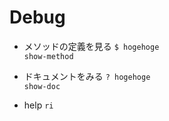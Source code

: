 # Debug
- メソッドの定義を見る
`$ hogehoge`  
`show-method`

- ドキュメントをみる
`? hogehoge`  
`show-doc`

- help 
`ri`


